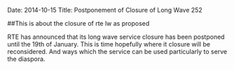 Date: 2014-10-15
Title: Postponement of Closure of Long Wave 252 

##This is about the closure of rte lw as proposed

RTE has announced that its long wave service closure has been postponed until the 19th of January. This is time hopefully where it closure will be reconsidered. And ways which the service can be used particularly to serve the diaspora.
